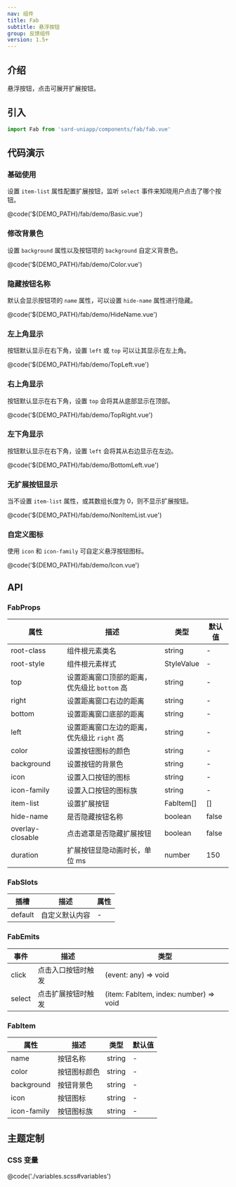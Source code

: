 ```yaml
---
nav: 组件
title: Fab
subtitle: 悬浮按钮
group: 反馈组件
version: 1.5+
---
```


## 介绍

悬浮按钮，点击可展开扩展按钮。

## 引入

```ts
import Fab from 'sard-uniapp/components/fab/fab.vue'
```

## 代码演示

### 基础使用

设置 `item-list` 属性配置扩展按钮，监听 `select` 事件来知晓用户点击了哪个按钮。

@code('${DEMO_PATH}/fab/demo/Basic.vue')

### 修改背景色

设置 `background` 属性以及按钮项的 `background` 自定义背景色。

@code('${DEMO_PATH}/fab/demo/Color.vue')

### 隐藏按钮名称

默认会显示按钮项的 `name` 属性，可以设置 `hide-name` 属性进行隐藏。

@code('${DEMO_PATH}/fab/demo/HideName.vue')

### 左上角显示

按钮默认显示在右下角，设置 `left` 或 `top` 可以让其显示在左上角。

@code('${DEMO_PATH}/fab/demo/TopLeft.vue')

### 右上角显示

按钮默认显示在右下角，设置 `top` 会将其从底部显示在顶部。

@code('${DEMO_PATH}/fab/demo/TopRight.vue')

### 左下角显示

按钮默认显示在右下角，设置 `left` 会将其从右边显示在左边。

@code('${DEMO_PATH}/fab/demo/BottomLeft.vue')

### 无扩展按钮显示

当不设置 `item-list` 属性，或其数组长度为 0，则不显示扩展按钮。

@code('${DEMO_PATH}/fab/demo/NonItemList.vue')

### 自定义图标

使用 `icon` 和 `icon-family` 可自定义悬浮按钮图标。

@code('${DEMO_PATH}/fab/demo/Icon.vue')

## API

### FabProps

| 属性             | 描述                                         | 类型       | 默认值 |
| ---------------- | -------------------------------------------- | ---------- | ------ |
| root-class       | 组件根元素类名                               | string     | -      |
| root-style       | 组件根元素样式                               | StyleValue | -      |
| top              | 设置距离窗口顶部的距离，优先级比 `bottom` 高 | string     | -      |
| right            | 设置距离窗口右边的距离                       | string     | -      |
| bottom           | 设置距离窗口底部的距离                       | string     | -      |
| left             | 设置距离窗口左边的距离，优先级比 `right` 高  | string     | -      |
| color            | 设置按钮图标的颜色                           | string     | -      |
| background       | 设置按钮的背景色                             | string     | -      |
| icon             | 设置入口按钮的图标                           | string     | -      |
| icon-family      | 设置入口按钮的图标族                         | string     | -      |
| item-list        | 设置扩展按钮                                 | FabItem[]  | []     |
| hide-name        | 是否隐藏按钮名称                             | boolean    | false  |
| overlay-closable | 点击遮罩是否隐藏扩展按钮                     | boolean    | false  |
| duration         | 扩展按钮显隐动画时长，单位 ms                | number     | 150    |

### FabSlots

| 插槽    | 描述           | 属性 |
| ------- | -------------- | ---- |
| default | 自定义默认内容 | -    |

### FabEmits

| 事件   | 描述               | 类型                                   |
| ------ | ------------------ | -------------------------------------- |
| click  | 点击入口按钮时触发 | (event: any) => void                   |
| select | 点击扩展按钮时触发 | (item: FabItem, index: number) => void |

### FabItem

| 属性        | 描述         | 类型   | 默认值 |
| ----------- | ------------ | ------ | ------ |
| name        | 按钮名称     | string | -      |
| color       | 按钮图标颜色 | string | -      |
| background  | 按钮背景色   | string | -      |
| icon        | 按钮图标     | string | -      |
| icon-family | 按钮图标族   | string | -      |

## 主题定制

### CSS 变量

@code('./variables.scss#variables')
